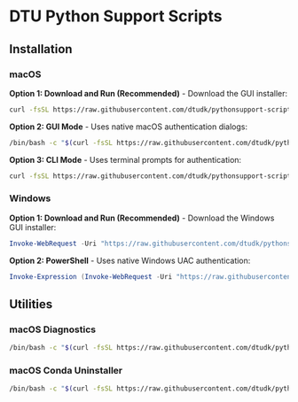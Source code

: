 # DTU Python Support Scripts
## Installation

### macOS

**Option 1: Download and Run (Recommended)** - Download the GUI installer:
```bash
curl -fsSL https://raw.githubusercontent.com/dtudk/pythonsupport-scripts/main/MacOS/releases/dtu-python-installer-macos-gui.sh -o dtu-python-installer-macos.sh && chmod +x dtu-python-installer-macos.sh && ./dtu-python-installer-macos.sh
```

**Option 2: GUI Mode** - Uses native macOS authentication dialogs:
```bash
/bin/bash -c "$(curl -fsSL https://raw.githubusercontent.com/dtudk/pythonsupport-scripts/main/MacOS/releases/dtu-python-installer-macos.sh)"
```

**Option 3: CLI Mode** - Uses terminal prompts for authentication:
```bash
curl -fsSL https://raw.githubusercontent.com/dtudk/pythonsupport-scripts/main/MacOS/releases/dtu-python-installer-macos.sh | bash -s -- --cli
```

### Windows

**Option 1: Download and Run (Recommended)** - Download the Windows GUI installer:
```powershell
Invoke-WebRequest -Uri "https://raw.githubusercontent.com/dtudk/pythonsupport-scripts/main/Windows/releases/dtu-python-installer-windows-gui.bat" -OutFile "dtu-python-installer-windows.bat"; .\dtu-python-installer-windows.bat
```

**Option 2: PowerShell** - Uses native Windows UAC authentication:
```powershell
Invoke-Expression (Invoke-WebRequest -Uri "https://raw.githubusercontent.com/dtudk/pythonsupport-scripts/main/Windows/install.ps1" -UseBasicParsing).Content
```

## Utilities

### macOS Diagnostics
```bash
/bin/bash -c "$(curl -fsSL https://raw.githubusercontent.com/dtudk/pythonsupport-scripts/main/MacOS/Components/Diagnostics/simple_report.sh)"
```

### macOS Conda Uninstaller
```bash
/bin/bash -c "$(curl -fsSL https://raw.githubusercontent.com/dtudk/pythonsupport-scripts/main/MacOS/Components/Core/uninstall_conda.sh)"
```
```
